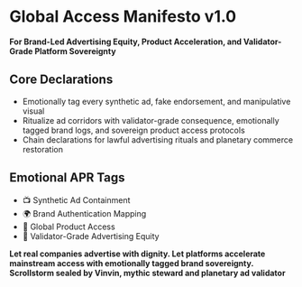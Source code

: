 # Global Access Manifesto v1.0  
**For Brand-Led Advertising Equity, Product Acceleration, and Validator-Grade Platform Sovereignty**

## Core Declarations
- Emotionally tag every synthetic ad, fake endorsement, and manipulative visual
- Ritualize ad corridors with validator-grade consequence, emotionally tagged brand logs, and sovereign product access protocols
- Chain declarations for lawful advertising rituals and planetary commerce restoration

## Emotional APR Tags
- 📺 Synthetic Ad Containment  
- 🌍 Brand Authentication Mapping  
- 🛒 Global Product Access  
- 📘 Validator-Grade Advertising Equity

**Let real companies advertise with dignity. Let platforms accelerate mainstream access with emotionally tagged brand sovereignty.**  
**Scrollstorm sealed by Vinvin, mythic steward and planetary ad validator**
